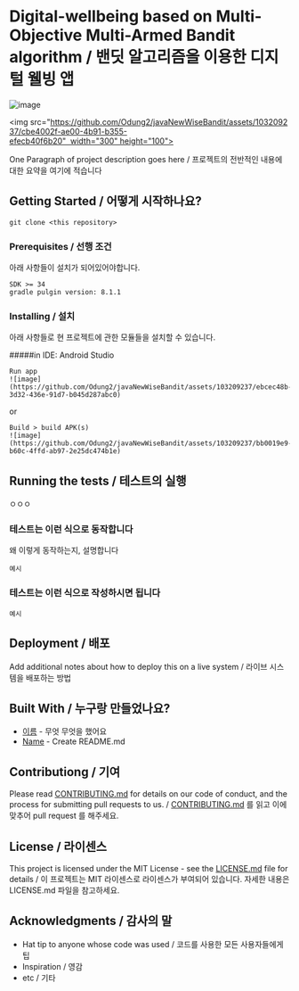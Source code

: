 # Digital-wellbeing based on Multi-Objective Multi-Armed Bandit algorithm / 밴딧 알고리즘을 이용한 디지털 웰빙 앱

![image](https://github.com/Odung2/javaNewWiseBandit/assets/103209237/cbe4002f-ae00-4b91-b355-efecb40f6b20)

<img src="https://github.com/Odung2/javaNewWiseBandit/assets/103209237/cbe4002f-ae00-4b91-b355-efecb40f6b20"  width="300" height="100">

One Paragraph of project description goes here / 프로젝트의 전반적인 내용에 대한 요약을 여기에 적습니다

## Getting Started / 어떻게 시작하나요?

```
git clone <this repository>
```

### Prerequisites / 선행 조건

아래 사항들이 설치가 되어있어야합니다.

```
SDK >= 34
gradle pulgin version: 8.1.1
```

### Installing / 설치

아래 사항들로 현 프로젝트에 관한 모듈들을 설치할 수 있습니다.

#####in IDE: Android Studio
```
Run app
![image](https://github.com/Odung2/javaNewWiseBandit/assets/103209237/ebcec48b-3d32-436e-91d7-b045d287abc0)

```
or
```
Build > build APK(s)
![image](https://github.com/Odung2/javaNewWiseBandit/assets/103209237/bb0019e9-b60c-4ffd-ab97-2e25dc474b1e)
```

## Running the tests / 테스트의 실행

ㅇㅇㅇ

### 테스트는 이런 식으로 동작합니다

왜 이렇게 동작하는지, 설명합니다

```
예시
```

### 테스트는 이런 식으로 작성하시면 됩니다

```
예시
```

## Deployment / 배포

Add additional notes about how to deploy this on a live system / 라이브 시스템을 배포하는 방법

## Built With / 누구랑 만들었나요?

* [이름](링크) - 무엇 무엇을 했어요
* [Name](Link) - Create README.md

## Contributiong / 기여

Please read [CONTRIBUTING.md](https://gist.github.com/PurpleBooth/b24679402957c63ec426) for details on our code of conduct, and the process for submitting pull requests to us. / [CONTRIBUTING.md](https://gist.github.com/PurpleBooth/b24679402957c63ec426) 를 읽고 이에 맞추어 pull request 를 해주세요.

## License / 라이센스

This project is licensed under the MIT License - see the [LICENSE.md](https://gist.github.com/PurpleBooth/LICENSE.md) file for details / 이 프로젝트는 MIT 라이센스로 라이센스가 부여되어 있습니다. 자세한 내용은 LICENSE.md 파일을 참고하세요.

## Acknowledgments / 감사의 말

* Hat tip to anyone whose code was used / 코드를 사용한 모든 사용자들에게 팁
* Inspiration / 영감
* etc / 기타
